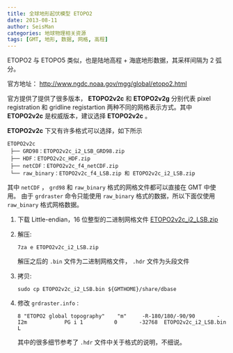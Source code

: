 ```yaml
---
title: 全球地形起伏模型 ETOPO2
date: 2013-08-11
author: SeisMan
categories: 地球物理相关资源
tags: [GMT, 地形, 数据, 网格, 高程]
---
```


ETOPO2 与 ETOPO5 类似，也是陆地高程 + 海底地形数据，其采样间隔为 2 弧分。

官方地址： <http://www.ngdc.noaa.gov/mgg/global/etopo2.html>

<!--more-->

官方提供了提供了很多版本， **ETOPO2v2c** 和 **ETOPO2v2g** 分别代表
pixel registration 和 gridline registartion 两种不同的网格表示方式。其中
**ETOPO2v2c** 是权威版本，建议选择 **ETOPO2v2c** 。

**ETOPO2v2c** 下又有许多格式可以选择，如下所示

    ETOPO2v2c
     ├── GRD98：ETOPO2v2c_i2_LSB_GRD98.zip
     ├── HDF：ETOPO2v2c_HDF.zip
     ├── netCDF：ETOPO2v2c_f4_netCDF.zip
     └── raw_binary：ETOPO2v2c_f4_LSB.zip 和 ETOPO2v2c_i2_LSB.zip

其中 `netCDF` ， `grd98` 和 `raw_binary` 格式的网格文件都可以直接在 GMT 中使用。
由于 `grdraster` 命令只能使用 `raw_binary` 格式的数据，所以下面仅使用 `raw_binary`
格式网格数据。

1.  下载 Little-endian，16 位整型的二进制网格文件
    [ETOPO2v2c\_i2\_LSB.zip](http://www.ngdc.noaa.gov/mgg/global/relief/ETOPO2/ETOPO2v2-2006/ETOPO2v2c/raw_binary/ETOPO2v2c_i2_LSB.zip)
2.  解压:

        7za e ETOPO2v2c_i2_LSB.zip

    解压之后的 `.bin` 文件为二进制网格文件， `.hdr` 文件为头段文件

3.  拷贝:

        sudo cp ETOPO2v2c_i2_LSB.bin ${GMTHOME}/share/dbase

4.  修改 `grdraster.info` :

        8 "ETOPO2 global topography"    "m"     -R-180/180/-90/90       -I2m            PG i 1          0       -32768  ETOPO2v2c_i2_LSB.bin    L

    其中的很多细节参考了 `.hdr` 文件中关于格式的说明，不细说。
